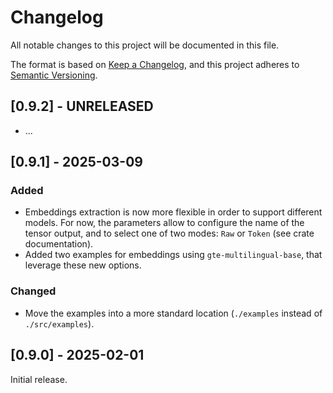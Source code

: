 # Changelog

All notable changes to this project will be documented in this file.

The format is based on [Keep a Changelog](https://keepachangelog.com/en/1.1.0/), and this project adheres to [Semantic Versioning](https://semver.org/spec/v2.0.0.html).


## [0.9.2] - UNRELEASED

* ...


## [0.9.1] - 2025-03-09

### Added

* Embeddings extraction is now more flexible in order to support different models. For now, the parameters allow to configure the name of the tensor output, and to select one of two modes: `Raw` or `Token` (see crate documentation).
* Added two examples for embeddings using `gte-multilingual-base`, that leverage these new options.

### Changed

* Move the examples into a more standard location (`./examples` instead of `./src/examples`).


## [0.9.0] - 2025-02-01

Initial release.
